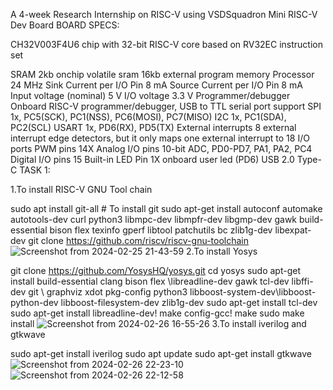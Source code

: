A 4-week Research Internship on RISC-V using VSDSquadron Mini RISC-V Dev Board BOARD SPECS:

CH32V003F4U6 chip with 32-bit RISC-V core based on RV32EC instruction set

SRAM 2kb onchip volatile sram 16kb external program memory Processor 24 MHz Sink Current per I/O Pin 8 mA Source Current per I/O Pin 8 mA Input voltage (nominal) 5 V I/O voltage 3.3 V Programmer/debugger Onboard RISC-V programmer/debugger, USB to TTL serial port support SPI 1x, PC5(SCK), PC1(NSS), PC6(MOSI), PC7(MISO) I2C 1x, PC1(SDA), PC2(SCL) USART 1x, PD6(RX), PD5(TX) External interrupts 8 external interrupt edge detectors, but it only maps one external interrupt to 18 I/O ports PWM pins 14X Analog I/O pins 10-bit ADC, PD0-PD7, PA1, PA2, PC4 Digital I/O pins 15 Built-in LED Pin 1X onboard user led (PD6) USB 2.0 Type-C TASK 1:

1.To install RISC-V GNU Tool chain

sudo apt install git-all # To install git 
sudo apt-get install autoconf automake autotools-dev curl python3 libmpc-dev libmpfr-dev libgmp-dev gawk build-essential bison flex texinfo gperf libtool patchutils bc zlib1g-dev libexpat-dev 
git clone https://github.com/riscv/riscv-gnu-toolchain
![Screenshot from 2024-02-25 21-43-59](https://github.com/sripadma19/task-1.md/assets/161410141/8885f781-9ee3-4bcb-9da3-7944384020d7)
2.To install Yosys

git clone https://github.com/YosysHQ/yosys.git cd yosys sudo apt-get install build-essential clang bison flex \libreadline-dev gawk tcl-dev libffi-dev git \ graphviz xdot pkg-config python3 libboost-system-dev\libboost-python-dev libboost-filesystem-dev zlib1g-dev sudo apt-get install tcl-dev sudo apt-get install libreadline-dev! make config-gcc! make sudo make install
![Screenshot from 2024-02-26 16-55-26](https://github.com/sripadma19/task-1.md/assets/161410141/10fd8171-80a9-4bbc-8e4c-250a1457513a)
3.To install iverilog and gtkwave

sudo apt-get install iverilog 
sudo apt update sudo apt-get install gtkwave
![Screenshot from 2024-02-26 22-23-10](https://github.com/sripadma19/task-1.md/assets/161410141/c6e20d55-0cf4-4277-9d8a-0aa4b0cb4cf4)
![Screenshot from 2024-02-26 22-12-58](https://github.com/sripadma19/task-1.md/assets/161410141/748a5b20-8532-4245-b46d-01dbb90fdc52)

